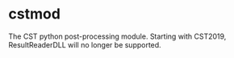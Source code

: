 # cstmod
The CST python post-processing module. Starting with CST2019, ResultReaderDLL will no longer be supported.  
